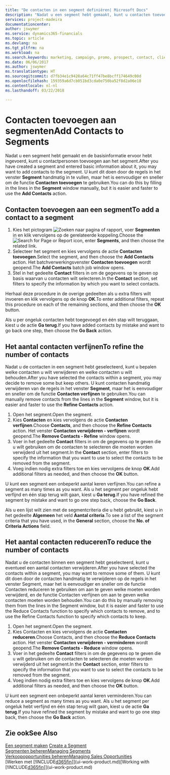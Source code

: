 ```yaml
---
title: "De contacten in een segment definiëren| Microsoft Docs"
description: "Nadat u een segment hebt gemaakt, kunt u contacten toevoegen aan het segment, bijvoorbeeld als onderdeel van een marketingcampagne die is gericht op specifieke klanten of cliënten."
services: project-madeira
documentationcenter: 
author: jswymer
ms.service: dynamics365-financials
ms.topic: article
ms.devlang: na
ms.tgt_pltfrm: na
ms.workload: na
ms.search.keywords: marketing, campaign, promo, prospect, contact, client, customer
ms.date: 06/06/2017
ms.author: jswymer
ms.translationtype: HT
ms.sourcegitcommit: d7fb34e1c9428a64c71ff47be8bcff174649c00d
ms.openlocfilehash: 159359a6d7cb051bd3cda0e750ba52f8d2a06e18
ms.contentlocale: nl-nl
ms.lasthandoff: 03/22/2018

---
```

# <a name="add-contacts-to-segments"></a><span data-ttu-id="b0128-103">Contacten toevoegen aan segmenten</span><span class="sxs-lookup"><span data-stu-id="b0128-103">Add Contacts to Segments</span></span>
<span data-ttu-id="b0128-104">Nadat u een segment hebt gemaakt en de basisinformatie ervoor hebt ingevoerd, kunt u contactpersonen toevoegen aan het segment.</span><span class="sxs-lookup"><span data-stu-id="b0128-104">After you have created a segment and entered basic information about it, you may want to add contacts to the segment.</span></span> <span data-ttu-id="b0128-105">U kunt dit doen door de regels in het venster **Segment** handmatig in te vullen, maar het is eenvoudiger en sneller om de functie **Contacten toevoegen** te gebruiken.</span><span class="sxs-lookup"><span data-stu-id="b0128-105">You can do this by filling in the lines in the **Segment** window manually, but it is easier and faster to use the **Add Contacts** action.</span></span>

## <a name="to-add-a-contact-to-a-segment"></a><span data-ttu-id="b0128-106">Contacten toevoegen aan een segment</span><span class="sxs-lookup"><span data-stu-id="b0128-106">To add a contact to a segment</span></span>
1. <span data-ttu-id="b0128-107">Kies het pictogram ![Zoeken naar pagina of rapport](media/ui-search/search_small.png "pictogram Zoeken naar pagina of rapport"), voer **Segmenten** in en klik vervolgens op de gerelateerde koppeling.</span><span class="sxs-lookup"><span data-stu-id="b0128-107">Choose the ![Search for Page or Report](media/ui-search/search_small.png "Search for Page or Report icon") icon, enter **Segments**, and then choose the related link.</span></span>  
2. <span data-ttu-id="b0128-108">Selecteer het segment en kies vervolgens de actie **Contacten toevoegen**.</span><span class="sxs-lookup"><span data-stu-id="b0128-108">Select the segment, and then choose the **Add Contacts** action.</span></span> <span data-ttu-id="b0128-109">Het batchverwerkingsvenster **Contacten toevoegen** wordt geopend.</span><span class="sxs-lookup"><span data-stu-id="b0128-109">The **Add Contacts** batch job window opens.</span></span>
3. <span data-ttu-id="b0128-110">Stel in het gedeelte **Contact** filters in om de gegevens op te geven op basis waarvan u contacten wilt selecteren.</span><span class="sxs-lookup"><span data-stu-id="b0128-110">In the **Contact** section, set filters to specify the information by which you want to select contacts.</span></span>

<span data-ttu-id="b0128-111">Herhaal deze procedure in de overige gedeelten als u extra filters wilt invoeren en klik vervolgens op de knop **OK**.</span><span class="sxs-lookup"><span data-stu-id="b0128-111">To enter additional filters, repeat this procedure on each of the remaining sections, and then choose the **OK** button.</span></span>

<span data-ttu-id="b0128-112">Als u per ongeluk contacten hebt toegevoegd en één stap wilt teruggaan, kiest u de actie **Ga terug**.</span><span class="sxs-lookup"><span data-stu-id="b0128-112">If you have added contacts by mistake and want to go back one step, then choose the **Go Back** action.</span></span>

## <a name="to-refine-the-number-of-contacts"></a><span data-ttu-id="b0128-113">Het aantal contacten verfijnen</span><span class="sxs-lookup"><span data-stu-id="b0128-113">To refine the number of contacts</span></span>
<span data-ttu-id="b0128-114">Nadat u de contacten in een segment hebt geselecteerd, kunt u bepalen welke contacten u wilt verwijderen en welke contacten u wilt behouden.</span><span class="sxs-lookup"><span data-stu-id="b0128-114">After you have selected the contacts within a segment, you may decide to remove some but keep others.</span></span> <span data-ttu-id="b0128-115">U kunt contacten handmatig verwijderen van de regels in het venster **Segment**, maar het is eenvoudiger en sneller om de functie **Contacten verfijnen** te gebruiken.</span><span class="sxs-lookup"><span data-stu-id="b0128-115">You can manually remove contacts from the lines in the **Segment** window, but it is easier and faster to use the **Refine Contacts** action.</span></span>

1. <span data-ttu-id="b0128-116">Open het segment.</span><span class="sxs-lookup"><span data-stu-id="b0128-116">Open the segment.</span></span>
2. <span data-ttu-id="b0128-117">Kies **Contacten** en kies vervolgens de actie **Contacten verfijnen**.</span><span class="sxs-lookup"><span data-stu-id="b0128-117">Choose **Contacts**, and then choose the **Refine Contacts** action.</span></span> <span data-ttu-id="b0128-118">Het venster **Contacten verwijderen - verfijnen** wordt geopend.</span><span class="sxs-lookup"><span data-stu-id="b0128-118">The **Remove Contacts - Refine** window opens.</span></span>
3. <span data-ttu-id="b0128-119">Voer in het gedeelte **Contact** filters in om de gegevens op te geven die u wilt gebruiken om de contacten te selecteren die moeten worden verwijderd uit het segment.</span><span class="sxs-lookup"><span data-stu-id="b0128-119">In the **Contact** section, enter filters to specify the information that you want to use to select the contacts to be removed from the segment.</span></span>
4. <span data-ttu-id="b0128-120">Voeg indien nodig extra filters toe en kies vervolgens de knop **OK**.</span><span class="sxs-lookup"><span data-stu-id="b0128-120">Add additional filters as needed, and then choose the **OK** button.</span></span>

<span data-ttu-id="b0128-121">U kunt een segment een onbeperkt aantal keren verfijnen.</span><span class="sxs-lookup"><span data-stu-id="b0128-121">You can refine a segment as many times as you want.</span></span> <span data-ttu-id="b0128-122">Als u het segment per ongeluk hebt verfijnd en één stap terug wilt gaan, kiest u **Ga terug**.</span><span class="sxs-lookup"><span data-stu-id="b0128-122">If you have refined the segment by mistake and want to go one step back, choose the **Go Back**.</span></span>

<span data-ttu-id="b0128-123">Als u een lijst wilt zien met de segmentcriteria die u hebt gebruikt, kiest u in het gedeelte **Algemeen** het veld **Aantal criteria**.</span><span class="sxs-lookup"><span data-stu-id="b0128-123">To see a list of the segment criteria that you have used, in the **General** section, choose the **No. of Criteria Actions** field.</span></span>

## <a name="to-reduce-the-number-of-contacts"></a><span data-ttu-id="b0128-124">Het aantal contacten reduceren</span><span class="sxs-lookup"><span data-stu-id="b0128-124">To reduce the number of contacts</span></span>
<span data-ttu-id="b0128-125">Nadat u de contacten binnen een segment hebt geselecteerd, kunt u eventueel een aantal contacten verwijderen.</span><span class="sxs-lookup"><span data-stu-id="b0128-125">After you have selected the contacts within a segment, you may want to remove some of them.</span></span> <span data-ttu-id="b0128-126">U kunt dit doen door de contacten handmatig te verwijderen op de regels in het venster Segment, maar het is eenvoudiger en sneller om de functie Contacten reduceren te gebruiken om aan te geven welke moeten worden verwijderd, en de functie Contacten verfijnen om aan te geven welke contacten moeten worden behouden.</span><span class="sxs-lookup"><span data-stu-id="b0128-126">You can do this by manually removing them from the lines in the Segment window, but it is easier and faster to use the Reduce Contacts function to specify which contacts to remove, and to use the Refine Contacts function to specify which contacts to keep.</span></span>

1. <span data-ttu-id="b0128-127">Open het segment.</span><span class="sxs-lookup"><span data-stu-id="b0128-127">Open the segment.</span></span>
2. <span data-ttu-id="b0128-128">Kies Contacten en kies vervolgens de actie **Contacten reduceren**.</span><span class="sxs-lookup"><span data-stu-id="b0128-128">Choose Contacts, and then choose the **Reduce Contacts** action.</span></span> <span data-ttu-id="b0128-129">Het venster **Contacten verwijderen - verminderen** wordt geopend.</span><span class="sxs-lookup"><span data-stu-id="b0128-129">The **Remove Contacts - Reduce** window opens.</span></span>
3. <span data-ttu-id="b0128-130">Voer in het gedeelte **Contact** filters in om de gegevens op te geven die u wilt gebruiken om de contacten te selecteren die moeten worden verwijderd uit het segment.</span><span class="sxs-lookup"><span data-stu-id="b0128-130">In the **Contact** section, enter filters to specify the information that you want to use to select the contacts to be removed from the segment.</span></span>
4. <span data-ttu-id="b0128-131">Voeg indien nodig extra filters toe en kies vervolgens de knop **OK**.</span><span class="sxs-lookup"><span data-stu-id="b0128-131">Add additional filters as needed, and then choose the **OK** button.</span></span>

<span data-ttu-id="b0128-132">U kunt een segment een onbeperkt aantal keren verminderen.</span><span class="sxs-lookup"><span data-stu-id="b0128-132">You can reduce a segment as many times as you want.</span></span> <span data-ttu-id="b0128-133">Als u het segment per ongeluk hebt verfijnd en één stap terug wilt gaan, kiest u de actie **Ga terug**.</span><span class="sxs-lookup"><span data-stu-id="b0128-133">If you have refined the segment by mistake and want to go one step back, then choose the **Go Back** action.</span></span>

## <a name="see-also"></a><span data-ttu-id="b0128-134">Zie ook</span><span class="sxs-lookup"><span data-stu-id="b0128-134">See Also</span></span>
<span data-ttu-id="b0128-135">[Een segment maken](marketing-how-create-segment.md) </span><span class="sxs-lookup"><span data-stu-id="b0128-135">[Create a Segment](marketing-how-create-segment.md) </span></span>  
[<span data-ttu-id="b0128-136">Segmenten beheren</span><span class="sxs-lookup"><span data-stu-id="b0128-136">Managing Segments</span></span>](marketing-segments.md)  
[<span data-ttu-id="b0128-137">Verkoopopportunities beheren</span><span class="sxs-lookup"><span data-stu-id="b0128-137">Managing Sales Opportunities</span></span>](marketing-manage-sales-opportunities.md)  
<span data-ttu-id="b0128-138">[Werken met [!INCLUDE[d365fin](includes/d365fin_md.md)]](ui-work-product.md)</span><span class="sxs-lookup"><span data-stu-id="b0128-138">[Working with [!INCLUDE[d365fin](includes/d365fin_md.md)]](ui-work-product.md)</span></span>  

